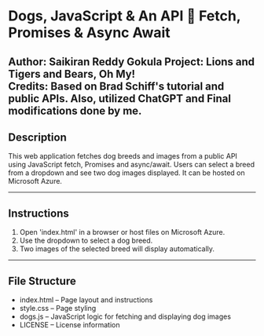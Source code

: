 # Dogs, JavaScript & An API 🐶 Fetch, Promises & Async Await

Author: Saikiran Reddy Gokula 
Project:  Lions and Tigers and Bears, Oh My!  
Credits: Based on Brad Schiff's tutorial and public APIs. Also, utilized ChatGPT and Final modifications done by me. 
---

## Description
This web application fetches dog breeds and images from a public API using JavaScript fetch, Promises and async/await. Users can select a breed from a dropdown and see two dog images displayed. It can be hosted on Microsoft Azure.

---

## Instructions
1. Open 'index.html' in a browser or host files on Microsoft Azure.  
2. Use the dropdown to select a dog breed.  
3. Two images of the selected breed will display automatically.  

---

## File Structure
- index.html – Page layout and instructions  
- style.css – Page styling  
- dogs.js – JavaScript logic for fetching and displaying dog images  
- LICENSE – License information
